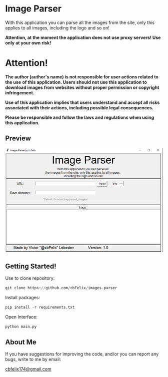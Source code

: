 
# Image Parser
With this application you can parse all the images from the site,
only this applies to all images, including the logo and so on!

**Attention, at the moment the application does not use proxy servers! Use only at your own risk!**

# Attention!
**The author (author's name) is not responsible for user actions related to the use** **of this application. Users should not use this application to download images from** **websites without proper permission or copyright infringement.**

**Use of this application implies that users understand and accept all risks associated** **with their actions, including possible legal consequences.**

**Please be responsible and follow the laws and regulations when using this application.**

## Preview
![preview](https://github.com/cbFelix/images-parser/blob/main/src/preview.png)
## Getting Started!
Use to clone repository:
```python
git clone https://github.com/cbFelix/images-parser
```
Install packages:
```python
pip install -r requirements.txt
```
Open Interface:
```python
python main.py
```

## About Me 
If you have suggestions for improving the code, and/or you can report any bugs, write to me by email:

cbfelix174@gmail.com